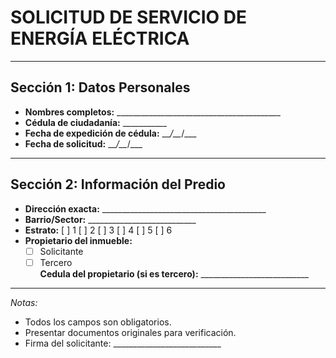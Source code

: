 # SOLICITUD DE SERVICIO DE ENERGÍA ELÉCTRICA

---

## Sección 1: Datos Personales

- **Nombres completos:** _________________________________________  
- **Cédula de ciudadanía:** ___________  
- **Fecha de expedición de cédula:** \_\__/\_\__/___  
- **Fecha de solicitud:** \_\__/\_\__/___  

---

## Sección 2: Información del Predio

- **Dirección exacta:** _________________________________________  
- **Barrio/Sector:** ___________________________  
- **Estrato:** [ ] 1  [ ] 2  [ ] 3  [ ] 4  [ ] 5  [ ] 6  
- **Propietario del inmueble:**  
  - [ ] Solicitante  
  - [ ] Tercero  
    **Cedula del propietario (si es tercero):** ___________________________  

---

_Notas:_

- Todos los campos son obligatorios.
- Presentar documentos originales para verificación.  
- Firma del solicitante: ___________________________
